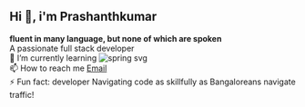## Hi 👋, i'm Prashanthkumar <br/>
**fluent in many language, but none of which are spoken**<br/>
 A passionate full stack developer <br/>
🌱 I’m currently learning ![spring svg](https://img.icons8.com/?size=100&id=90519&format=png&color=000000)<br/>
📫 How to reach me [Email](https:gprashanthkreddy@gmail.com)<br/>
⚡ Fun fact: developer Navigating code as skillfully as Bangaloreans navigate traffic!<br/>

<!---
git-prashanthkumar/git-prashanthkumar is a ✨ special ✨ repository because its `README.md` (this file) appears on your GitHub profile.
You can click the Preview link to take a look at your changes.
--->
